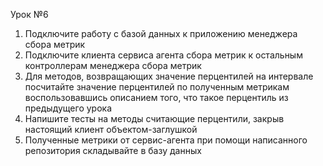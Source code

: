 Урок №6

1. Подключите работу с базой данных к приложению менеджера сбора метрик
2. Подключите клиента сервиса агента сбора метрик к остальным контроллерам менеджера сбора метрик
3. Для методов, возвращающих значение перцентилей на интервале посчитайте значение перцентилей по полученным метрикам воспользовавшись описанием того, что такое перцентиль из предыдущего урока
4. Напишите тесты на методы считающие перцентили, закрыв настоящий клиент объектом-заглушкой
5. Полученные метрики от сервис-агента при помощи написанного репозитория складывайте в базу данных



